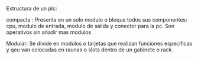 Extructura de un plc:

compacta : Presenta en un solo modulo o bloque todos sus componentes: cpu, modulo de entrada, modulo de salida y conector para la pc. Son operativos sin añadir mas modulos

Modular: Se divide en modulos o tarjetas que realizan funciones especificas y qeu van colocadas en raunas o slots dentro de un gabinete o rack.